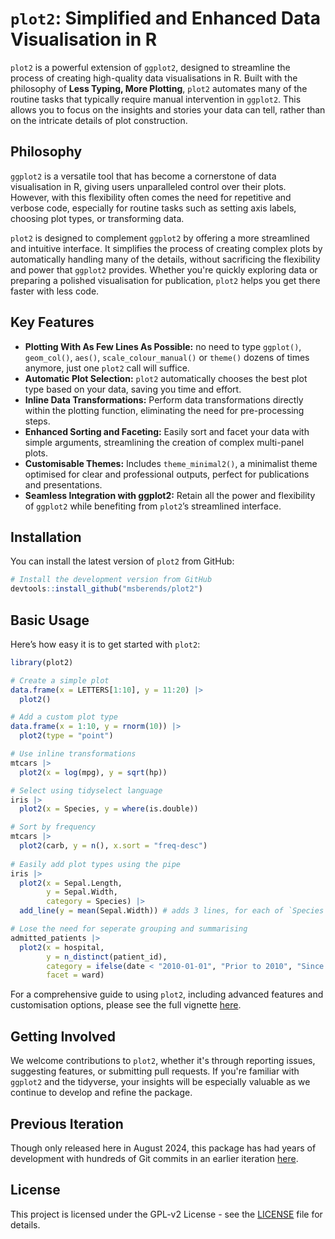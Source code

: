 # `plot2`: Simplified and Enhanced Data Visualisation in R

`plot2` is a powerful extension of `ggplot2`, designed to streamline the process of creating high-quality data visualisations in R. Built with the philosophy of **Less Typing, More Plotting**, `plot2` automates many of the routine tasks that typically require manual intervention in `ggplot2`. This allows you to focus on the insights and stories your data can tell, rather than on the intricate details of plot construction.

## Philosophy

`ggplot2` is a versatile tool that has become a cornerstone of data visualisation in R, giving users unparalleled control over their plots. However, with this flexibility often comes the need for repetitive and verbose code, especially for routine tasks such as setting axis labels, choosing plot types, or transforming data.

`plot2` is designed to complement `ggplot2` by offering a more streamlined and intuitive interface. It simplifies the process of creating complex plots by automatically handling many of the details, without sacrificing the flexibility and power that `ggplot2` provides. Whether you're quickly exploring data or preparing a polished visualisation for publication, `plot2` helps you get there faster with less code.

## Key Features

- **Plotting With As Few Lines As Possible:** no need to type `ggplot()`, `geom_col()`, `aes()`, `scale_colour_manual()` or `theme()` dozens of times anymore, just one `plot2` call will suffice.
- **Automatic Plot Selection:** `plot2` automatically chooses the best plot type based on your data, saving you time and effort.
- **Inline Data Transformations:** Perform data transformations directly within the plotting function, eliminating the need for pre-processing steps.
- **Enhanced Sorting and Faceting:** Easily sort and facet your data with simple arguments, streamlining the creation of complex multi-panel plots.
- **Customisable Themes:** Includes `theme_minimal2()`, a minimalist theme optimised for clear and professional outputs, perfect for publications and presentations.
- **Seamless Integration with ggplot2:** Retain all the power and flexibility of `ggplot2` while benefiting from `plot2`’s streamlined interface.

## Installation

You can install the latest version of `plot2` from GitHub:

```r
# Install the development version from GitHub
devtools::install_github("msberends/plot2")
```

## Basic Usage

Here’s how easy it is to get started with `plot2`:

```r
library(plot2)

# Create a simple plot
data.frame(x = LETTERS[1:10], y = 11:20) |> 
  plot2()

# Add a custom plot type
data.frame(x = 1:10, y = rnorm(10)) |> 
  plot2(type = "point")

# Use inline transformations
mtcars |> 
  plot2(x = log(mpg), y = sqrt(hp))

# Select using tidyselect language
iris |>
  plot2(x = Species, y = where(is.double))

# Sort by frequency
mtcars |> 
  plot2(carb, y = n(), x.sort = "freq-desc")
  
# Easily add plot types using the pipe
iris |>
  plot2(x = Sepal.Length,
        y = Sepal.Width,
        category = Species) |>
  add_line(y = mean(Sepal.Width)) # adds 3 lines, for each of `Species`

# Lose the need for seperate grouping and summarising
admitted_patients |> 
  plot2(x = hospital,
        y = n_distinct(patient_id),
        category = ifelse(date < "2010-01-01", "Prior to 2010", "Since 2010"),
        facet = ward)
```

For a comprehensive guide to using `plot2`, including advanced features and customisation options, please see the full vignette [here](https://msberends.github.io/plot2/articles/plot2.html).

## Getting Involved

We welcome contributions to `plot2`, whether it's through reporting issues, suggesting features, or submitting pull requests. If you're familiar with `ggplot2` and the tidyverse, your insights will be especially valuable as we continue to develop and refine the package.

## Previous Iteration

Though only released here in August 2024, this package has had years of development with hundreds of Git commits in an earlier iteration [here](https://github.com/certe-medical-epidemiology/certeplot2).

## License

This project is licensed under the GPL-v2 License - see the [LICENSE](LICENSE.md) file for details.

